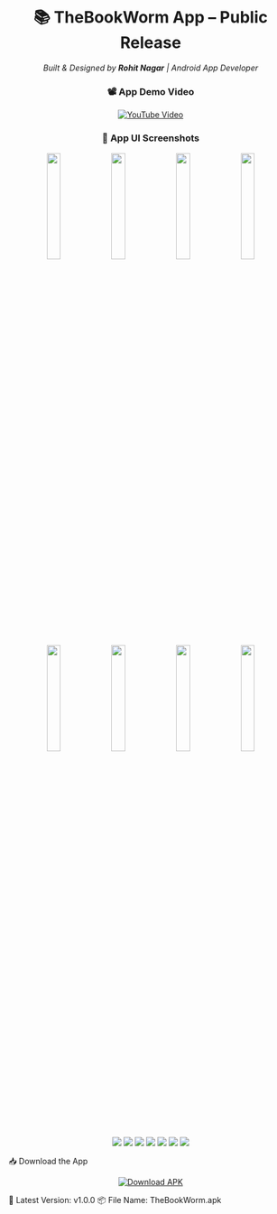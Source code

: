 <h1 align="center">📚 TheBookWorm App – Public Release</h1> <p align="center"> <i>Built & Designed by <b>Rohit Nagar</b> | Android App Developer</i> </p>
<h3 align="center">📽️ App Demo Video</h3> <p align="center"> <a href="https://www.youtube.com/watch?v=B4DOu2Lt4yw&pp=ygURVGhlIGJvb2sgd29ybSBBcHA%3D" target="_blank"> <img src="https://img.shields.io/badge/Watch%20on-YouTube-red?logo=youtube&style=for-the-badge" alt="YouTube Video"> </a> </p>
<h3 align="center">📱 App UI Screenshots</h3> <p align="center"> <img src="https://github.com/user-attachments/assets/cc7b04cc-6c87-4b4e-b840-c5cc6a893ce6" width="22%"> <img src="https://github.com/user-attachments/assets/6b572ad3-d98d-490e-946f-6235344b9652" width="22%"> <img src="https://github.com/user-attachments/assets/c65e6ad5-1bfa-4c1e-8ac7-62df70403314" width="22%"> <img src="https://github.com/user-attachments/assets/d68a9d9a-3faa-4679-b2e8-3ca6f1a64dcb" width="22%"> </p> <p align="center"> <img src="https://github.com/user-attachments/assets/e59455c7-001c-468a-951a-d44886ce0bd2" width="22%"> <img src="https://github.com/user-attachments/assets/ca14d7f1-04f4-43f3-89a0-9af127b5d47a" width="22%"> <img src="https://github.com/user-attachments/assets/f5acc0c6-bf48-4036-9b18-807400580d03" width="22%"> <img src="https://github.com/user-attachments/assets/ca34f063-434f-4b24-a787-cccc90950a9d" width="22%"> </p>

<p align="center"> <img src="https://img.shields.io/badge/Java-%23ED8B00?style=for-the-badge&logo=openjdk&logoColor=white" /> <img src="https://img.shields.io/badge/Android%20Studio-3DDC84?style=for-the-badge&logo=android-studio&logoColor=white" /> <img src="https://img.shields.io/badge/Firebase-FFCA28?style=for-the-badge&logo=firebase&logoColor=black" /> <img src="https://img.shields.io/badge/XML-E44D26?style=for-the-badge&logo=xml&logoColor=white" /> <img src="https://img.shields.io/badge/Material%20Design-757575?style=for-the-badge&logo=material-design&logoColor=white" /> <img src="https://img.shields.io/badge/Glide-34A853?style=for-the-badge&logo=android&logoColor=white" /> <img src="https://img.shields.io/badge/GitHub-100000?style=for-the-badge&logo=github&logoColor=white" /> </p>

📥 Download the App
<p align="center"> <a href="https://github.com/rohitnagartech/TheBookWorm-public-release/releases/download/v1.0/The.Book.Worm.apk" download> <img src="https://img.shields.io/badge/Download-APK-blue?style=for-the-badge&logo=android" alt="Download APK"> </a> </p>
🔖 Latest Version: v1.0.0
📦 File Name: TheBookWorm.apk

